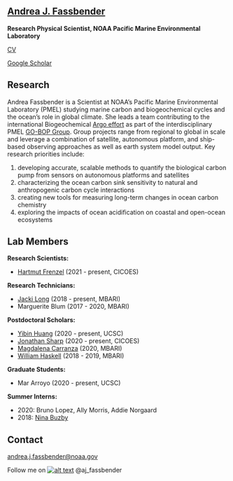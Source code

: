 <!-- Please don't remove this: Grab your social icons from https://github.com/carlsednaoui/gitsocial -->
<!-- icons with padding -->
[1.1]: http://i.imgur.com/tXSoThF.png (twitter icon with padding)
<!-- icons without padding -->
[1.2]: http://i.imgur.com/wWzX9uB.png (twitter icon without padding)
<!-- links to your social media accounts -->
[1]: http://www.twitter.com/aj_fassbender
<!-- *this is a temporary webpage while our group page is under construction* -->

## [Andrea J. Fassbender](https://www.pmel.noaa.gov/people/dr-andrea-j-fassbender) 

**Research Physical Scientist, NOAA Pacific Marine Environmental Laboratory**

[CV](https://ajfassbender.github.io/content/GitHub_CV_2021.pdf)

[Google Scholar](https://scholar.google.com/citations?user=CDXvxE8AAAAJ&hl=en&oi=ao)

## Research
Andrea Fassbender is a Scientist at NOAA’s Pacific Marine Environmental Laboratory (PMEL) studying marine carbon and biogeochemical cycles and the ocean’s role in global climate. She leads a team contributing to the international Biogeochemical [Argo effort](https://www.arcgis.com/apps/Cascade/index.html?appid=a170a0d522bb42f1a019e4e473cf1bdd) as part of the interdisciplinary PMEL [GO-BOP Group](https://www.pmel.noaa.gov/lsop/). Group projects range from regional to global in scale and leverage a combination of satellite, autonomous platform, and ship-based observing approaches as well as earth system model output. Key research priorities include:

1. developing accurate, scalable methods to quantify the biological carbon pump from sensors on autonomous platforms and satellites
2. characterizing the ocean carbon sink sensitivity to natural and anthropogenic carbon cycle interactions
3. creating new tools for measuring long-term changes in ocean carbon chemistry
4. exploring the impacts of ocean acidification on coastal and open-ocean ecosystems 

## Lab Members
**Research Scientists:** 
- [Hartmut Frenzel](http://jetsam.ocean.washington.edu/~frenzel/) (2021 - present, CICOES)

**Research Technicians:** 
- [Jacki Long](https://www.mbari.org/long-jacki/) (2018 - present, MBARI)
- Marguerite Blum (2017 - 2020, MBARI)

**Postdoctoral Scholars:** 
- [Yibin Huang](https://hybxmu.wixsite.com/my-site) (2020 - present, UCSC)
- [Jonathan Sharp](https://www.pmel.noaa.gov/people/dr-jonathan-sharp) (2020 - present, CICOES)
- [Magdalena Carranza](https://www.mbari.org/carranza-magdalena/) (2020, MBARI)
- [William Haskell](https://williamzhaskell.com/about/) (2018 - 2019, MBARI)

**Graduate Students:** 
- Mar Arroyo (2020 - present, UCSC) 

**Summer Interns:** 
- 2020: Bruno Lopez, Ally Morris, Addie Norgaard
- 2018: [Nina Buzby](https://www.sfei.org/users/nina-buzby) 


## Contact

andrea.j.fassbender@noaa.gov

Follow me on [![alt text][1.2]][1] @aj_fassbender
